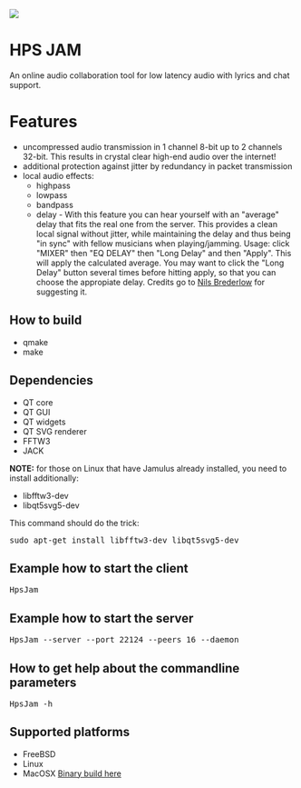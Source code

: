 <IMG SRC="https://raw.githubusercontent.com/hselasky/hpsjam/main/HpsJam.svg"></IMG> 
# HPS JAM
An online audio collaboration tool for low latency audio with lyrics and chat support.

# Features
<ul>
  <li>uncompressed audio transmission in 1 channel 8-bit up to 2 channels 32-bit. This results in crystal clear high-end audio over the internet!</li>
  <li>additional protection against jitter by redundancy in packet transmission</li>
  <li>local audio effects:
    <ul>
      <li>highpass</li>
      <li>lowpass</li>
      <li>bandpass</li>
      <li>delay - With this feature you can hear yourself with an "average" delay that fits the real one from the server. This provides a clean local signal without jitter, while maintaining the delay and thus being "in sync" with fellow musicians when playing/jamming. Usage: click "MIXER" then "EQ DELAY" then "Long Delay" and then "Apply". This will apply the calculated average. You may want to click the "Long Delay" button several times before hitting apply, so that you can choose the appropiate delay. Credits go to <A HREF="https://github.com/dingodoppelt">Nils Brederlow</A> for suggesting it.</li>
    </ul>
  </li>
</ul>

## How to build
<ul>
  <li>qmake</li>
  <li>make</li>
</ul>

## Dependencies
<ul>
  <li> QT core</li>
  <li> QT GUI</li>
  <li> QT widgets</li>
  <li> QT SVG renderer</li>
  <li> FFTW3 </li>
  <li> JACK </li>
</ul>

<b>NOTE:</b> for those on Linux that have Jamulus already installed, you need to install additionally:
<ul>
  <li>libfftw3-dev</li>
  <li>libqt5svg5-dev</li>
</ul>
This command should do the trick:
<pre>
sudo apt-get install libfftw3-dev libqt5svg5-dev
</pre>

## Example how to start the client
<pre>
HpsJam
</pre>

## Example how to start the server
<pre>
HpsJam --server --port 22124 --peers 16 --daemon
</pre>

## How to get help about the commandline parameters
<pre>
HpsJam -h
</pre>

## Supported platforms
<ul>
  <li>FreeBSD</li>
  <li>Linux</li>
  <li>MacOSX <A HREF="http://home.selasky.org/privat/HpsJam.dmg">Binary build here</A></li>
</ul>
